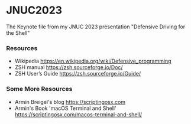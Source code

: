 # JNUC2023
The Keynote file from my JNUC 2023 presentation "Defensive Driving for the Shell"

### Resources

* Wikipedia  https://en.wikipedia.org/wiki/Defensive_programming
* ZSH manual https://zsh.sourceforge.io/Doc/
* ZSH User’s Guide https://zsh.sourceforge.io/Guide/

### Some More Resources

* Armin Breigel's blog https://scriptingosx.com
* Armin's Book 'macOS Terminal and Shell' https://scriptingosx.com/macos-terminal-and-shell/

